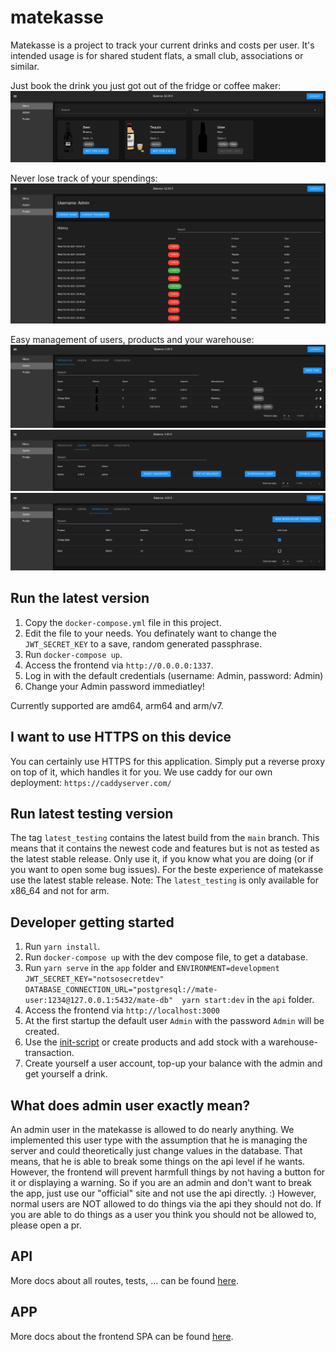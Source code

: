 # matekasse

Matekasse is a project to track your current drinks and costs per user.
It's intended usage is for shared student flats, a small club, associations or similar.

Just book the drink you just got out of the fridge or coffee maker:
![startpage](./docs/images/startpage.png)

Never lose track of your spendings:
![userpage](./docs/images/userpage.png)

Easy management of users, products and your warehouse:
![adminpage](./docs/images/adminpage1.png)
![adminpage](./docs/images/adminpage2.png)
![adminpage](./docs/images/adminpage3.png)

## Run the latest version

1. Copy the `docker-compose.yml` file in this project.
2. Edit the file to your needs. You definately want to change the `JWT_SECRET_KEY` to a save, random generated passphrase.
3. Run `docker-compose up`.
4. Access the frontend via `http://0.0.0.0:1337`.
5. Log in with the default credentials (username: Admin, password: Admin)
6. Change your Admin password immediatley!

Currently supported are amd64, arm64 and arm/v7.

## I want to use HTTPS on this device

You can certainly use HTTPS for this application. Simply put a reverse proxy on top of it, which handles it for you.
We use caddy for our own deployment: `https://caddyserver.com/`

## Run latest testing version

The tag `latest_testing` contains the latest build from the `main` branch.
This means that it contains the newest code and features but is not as tested as the latest stable release.
Only use it, if you know what you are doing (or if you want to open some bug issues).
For the beste experience of matekasse use the latest stable release.
Note: The `latest_testing` is only available for x86_64 and not for arm.

## Developer getting started

1. Run `yarn install`.
2. Run `docker-compose up` with the dev compose file, to get a database.
3. Run `yarn serve` in the `app` folder and `ENVIRONMENT=development JWT_SECRET_KEY="notsosecretdev" DATABASE_CONNECTION_URL="postgresql://mate-user:1234@127.0.0.1:5432/mate-db"  yarn start:dev` in the `api` folder.
4. Access the frontend via `http://localhost:3000`
5. At the first startup the default user `Admin` with the password `Admin` will be created.
6. Use the [init-script](api/init-scripts) or create products and add stock with a warehouse-transaction.
7. Create yourself a user account, top-up your balance with the admin and get yourself a drink.

## What does admin user exactly mean?

An admin user in the matekasse is allowed to do nearly anything.
We implemented this user type with the assumption that he is managing the server and could theoretically just change values in the database.
That means, that he is able to break some things on the api level if he wants.
However, the frontend will prevent harmfull things by not having a button for it or displaying a warning.
So if you are an admin and don't want to break the app, just use our "official" site and not use the api directly. :)
However, normal users are NOT allowed to do things via the api they should not do.
If you are able to do things as a user you think you should not be allowed to, please open a pr.

## API

More docs about all routes, tests, ... can be found [here](api/README.md).

## APP

More docs about the frontend SPA can be found [here](app/README.md).
